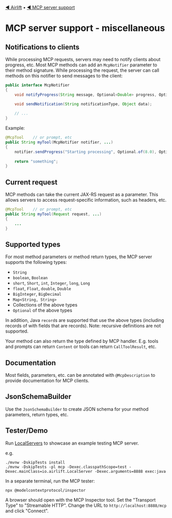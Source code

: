 [◀︎ Airlift](../README.md) • [◀︎ MCP server support](../README.md)

# MCP server support - miscellaneous

## Notifications to clients

While processing MCP requests, servers may need to notify clients about progress, etc.
Most MCP methods can add an `McpNotifier` parameter to their method signature. While
processing the request, the server can call methods on this notifier to send
messages to the client:

```java
public interface McpNotifier
{
    void notifyProgress(String message, Optional<Double> progress, Optional<Double> total);

    void sendNotification(String notificationType, Object data);
    
    // ...
}
```

Example:
```java
@McpTool    // or prompt, etc
public String myTool(McpNotifier notifier, ...)
{
    notifier.sendProgress("Starting processing", Optional.of(8.0), Optional.of(55.0));
    
    return "something";
}
```

## Current request

MCP methods can take the current JAX-RS request as a parameter. This allows
servers to access request-specific information, such as headers, etc.

```java
@McpTool    // or prompt, etc
public String myTool(Request request, ...)
{
    ...
}
```

## Supported types

For most method parameters or method return types, the MCP server supports the following types:

- `String`
- `boolean`, `Boolean`
- `short`, `Short`, `int`, `Integer`, `long`, `Long`
- `float`, `Float`, `double`, `Double`
- `BigInteger`, `BigDecimal`
- `Map<String, String>`
- Collections of the above types
- `Optional` of the above types

In addition, Java `record`s are supported that use the above types (including
records of with fields that are records). Note: recursive definitions are not supported.

Your method can also return the type defined by MCP handler. E.g.
tools and prompts can return `Content` or tools can return `CallToolResult`, etc.

## Documentation

Most fields, parameters, etc. can be annotated with `@McpDescription` to provide
documentation for MCP clients.

## JsonSchemaBuilder

Use the `JsonSchemaBuilder` to create JSON schema for your method parameters, return types, etc.

## Tester/Demo

Run [LocalServers](../src/test/java/io/airlift/LocalServer.java) to showcase an example testing MCP server.

e.g.

```shell
./mvnw -DskipTests install
./mvnw -DskipTests -pl mcp -Dexec.classpathScope=test -Dexec.mainClass=io.airlift.LocalServer -Dexec.arguments=8888 exec:java
```

In a separate terminal, run the MCP tester:

```shell
npx @modelcontextprotocol/inspector
```

A browser should open with the MCP Inspector tool. Set the "Transport Type" to
"Streamable HTTP". Change the URL to `http://localhost:8888/mcp` and click "Connect".
